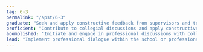 ```yaml
---
tag: 6-3
permalink: "/apst/6-3"
graduate: "Seek and apply constructive feedback from supervisors and teachers to improve teaching practices."
proficient: "Contribute to collegial discussions and apply constructive feedback from colleagues to improve professional knowledge and practice."
acomplished: "Initiate and engage in professional discussions with colleagues in a range of forums to evaluate practice directed at improving professional knowledge and practice, and the educational outcomes of students."
lead: "Implement professional dialogue within the school or professional learning network(s) that is informed by feedback, analysis of current research and practice to improve the educational outcomes of students."
---
```

